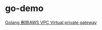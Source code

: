 # go-demo
[Golang 刪除AWS VPC Virtual private gateway](https://matthung0807.blogspot.com/2023/02/go-delete-aws-vpc-virtual-private-gateway.html)
